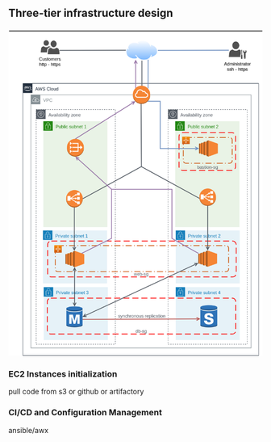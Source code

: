 ## Three-tier infrastructure design

![Alt text](images/diagram.png?raw=true "Title")

### EC2 Instances initialization

pull code from s3 or github or artifactory

### CI/CD and Configuration Management

ansible/awx
